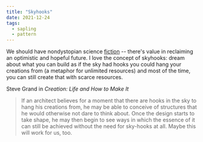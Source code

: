 ```yaml
---
title: "Skyhooks"
date: 2021-12-24
tags:
  - sapling
  - pattern
---
```


We should have nondystopian science [fiction](thoughts/fiction.md) -- there's value in reclaiming an optimistic and hopeful future. I love the concept of skyhooks: dream about what you can build as if the sky had hooks you could hang your creations from (a metaphor for unlimited resources) and most of the time, you can still create that with scarce resources.

Steve Grand in _Creation: Life and How to Make It_

> If an architect believes for a moment that there are hooks in the sky to hang his creations from, he may be able to conceive of structures that he would otherwise not dare to think about. Once the design starts to take shape, he may then begin to see ways in which the essence of it can still be achieved without the need for sky-hooks at all. Maybe this will work for us, too.
